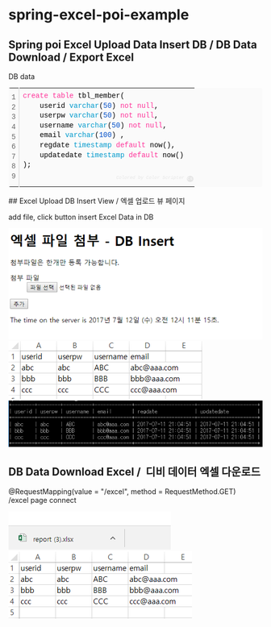# spring-excel-poi-example

## Spring poi Excel Upload Data Insert DB / DB Data Download / Export Excel <br/>
DB data <br/>
<div class="colorscripter-code" style="color:#010101; font-family:Consolas, 'Liberation Mono', Menlo, Courier, monospace !important; position:relative !important; overflow:auto"><table class="colorscripter-code-table" style="margin:0; padding:0; border:none; background-color:#fafafa; border-radius:4px; line-height:140%" cellspacing="0" cellpadding="0"><tr><td style="padding:6px; border-right:2px solid #e5e5e5"><div style="margin:0; padding:0; word-break:normal; text-align:right; color:#666; font-family:Consolas, 'Liberation Mono', Menlo, Courier, monospace !important"><div>1</div><div>2</div><div>3</div><div>4</div><div>5</div><div>6</div><div>7</div><div>8</div><div>9</div></div></td><td style="padding:6px 0"><div style="margin:0; padding:0; color:#010101; font-family:Consolas, 'Liberation Mono', Menlo, Courier, monospace !important"><div style="padding:0 6px; white-space:pre"><span style="color:#ff3399">create</span>&nbsp;<span style="color:#ff3399">table</span>&nbsp;tbl_member(</div><div style="padding:0 6px; white-space:pre">&nbsp;&nbsp;&nbsp;&nbsp;userid&nbsp;<span style="color:#0099cc">varchar</span>(<span style="color:#004fc8">50</span>)&nbsp;<span style="color:#ff3399">not</span>&nbsp;<span style="color:#ff3399">null</span>,</div><div style="padding:0 6px; white-space:pre">&nbsp;&nbsp;&nbsp;&nbsp;userpw&nbsp;<span style="color:#0099cc">varchar</span>(<span style="color:#004fc8">50</span>)&nbsp;<span style="color:#ff3399">not</span>&nbsp;<span style="color:#ff3399">null</span>,</div><div style="padding:0 6px; white-space:pre">&nbsp;&nbsp;&nbsp;&nbsp;username&nbsp;<span style="color:#0099cc">varchar</span>(<span style="color:#004fc8">50</span>)&nbsp;<span style="color:#ff3399">not</span>&nbsp;<span style="color:#ff3399">null</span>,</div><div style="padding:0 6px; white-space:pre">&nbsp;&nbsp;&nbsp;&nbsp;email&nbsp;<span style="color:#0099cc">varchar</span>(<span style="color:#004fc8">100</span>)&nbsp;,</div><div style="padding:0 6px; white-space:pre">&nbsp;&nbsp;&nbsp;&nbsp;regdate&nbsp;<span style="color:#0099cc">timestamp</span>&nbsp;<span style="color:#ff3399">default</span>&nbsp;now(),</div><div style="padding:0 6px; white-space:pre">&nbsp;&nbsp;&nbsp;&nbsp;updatedate&nbsp;<span style="color:#0099cc">timestamp</span>&nbsp;<span style="color:#ff3399">default</span>&nbsp;now()</div><div style="padding:0 6px; white-space:pre">);</div><div style="padding:0 6px; white-space:pre">&nbsp;</div></div><div style="text-align:right; margin-top:-13px; margin-right:5px; font-size:9px; font-style:italic"><a href="http://colorscripter.com/info#e" target="_blank" style="color:#e5e5e5; text-decoration:none">Colored by Color Scripter</a></div></td><td style="vertical-align:bottom; padding:0 2px 4px 0"><a href="http://colorscripter.com/info#e" target="_blank" style="text-decoration:none"><span style="font-size:9px; word-break:normal; background-color:#e5e5e5; color:white; border-radius:10px; padding:1px">cs</span></a></td></tr></table></div>
<br/>
## Excel Upload DB Insert View /  엑셀 업로드 뷰 페이지 <br/>

add file, click button insert Excel Data in DB <br/>

![메인](/excel/src/main/webapp/resources/img/01.png) <br/>
![엑셀](/excel/src/main/webapp/resources/img/02.png) <br/>
![디비](/excel/src/main/webapp/resources/img/03.png) <br/>


## DB Data Download Excel /  디비 데이터 엑셀 다운로드 <br/>

@RequestMapping(value = "/excel", method = RequestMethod.GET) <br/>
/excel page connect <br/>

![다운로드](/excel/src/main/webapp/resources/img/04.png) <br/>
![엑셀결과](/excel/src/main/webapp/resources/img/05.png) <br/>


